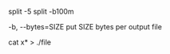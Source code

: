 split -5 <file>
split -b100m <file>

-b, --bytes=SIZE
              put SIZE bytes per output file

 cat x* > ./file